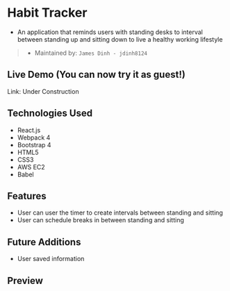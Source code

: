 # Habit Tracker
- An application that reminds users with standing desks to interval between standing up and sitting down to live a healthy working lifestyle

> - Maintained by: `James Dinh - jdinh8124`



## Live Demo (You can now try it as guest!)
Link: Under Construction

## Technologies Used
- React.js
- Webpack 4
- Bootstrap 4
- HTML5
- CSS3
- AWS EC2
- Babel

## Features
- User can user the timer to create intervals between standing and sitting
- User can schedule breaks in between standing and sitting


## Future Additions
- User saved information

## Preview

